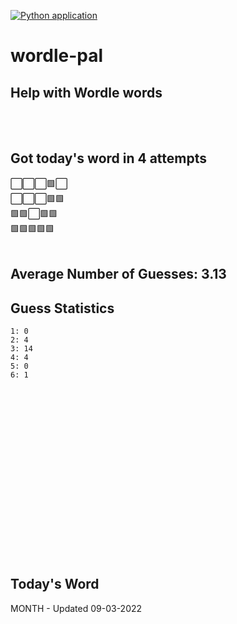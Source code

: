 [![Python application](https://github.com/schleising/wordle-pal/actions/workflows/python-app.yml/badge.svg)](https://github.com/schleising/wordle-pal/actions/workflows/python-app.yml)
# wordle-pal
## Help with Wordle words
</br>
</br>

## Got today's word in 4 attempts</br>
⬜⬜⬜🟩⬜\
⬜⬜⬜🟩🟩\
🟩🟩⬜🟩🟩\
🟩🟩🟩🟩🟩\
</br>
## Average Number of Guesses: 3.13</br>
## Guess Statistics</br>
    1: 0
    2: 4
    3: 14
    4: 4
    5: 0
    6: 1
</br>
</br>
</br>
</br>
</br>
</br>
</br>
</br>
</br>
</br>
</br>
</br>
</br>
</br>
</br>
</br>

## Today's Word
MONTH - Updated 09-03-2022
